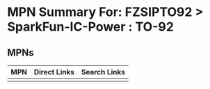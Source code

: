 



# MPN Summary For: FZSIPTO92 > SparkFun-IC-Power : TO-92

## MPNs
  

|MPN|Direct Links|Search Links|
| :--- | :--- | :--- |
||||

